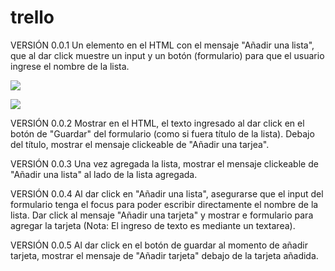 # trello

VERSIÓN 0.0.1
Un elemento en el HTML con el mensaje "Añadir una lista", que al dar click muestre un input y un botón (formulario) para que el usuario ingrese el nombre de la lista.

![](http://3.1m.yt/UokoRj.jpg)

![](http://3.1m.yt/hz9lAO.jpg)

VERSIÓN 0.0.2
Mostrar en el HTML, el texto ingresado al dar click en el botón de "Guardar" del formulario (como si fuera título de la lista).
Debajo del título, mostrar el mensaje clickeable de "Añadir una tarjea".

VERSIÓN 0.0.3
Una vez agregada la lista, mostrar el mensaje clickeable de "Añadir una lista" al lado de la lista agregada.

VERSIÓN 0.0.4
Al dar click en "Añadir una lista", asegurarse que el input del formulario tenga el focus para poder escribir directamente el nombre de la lista.
Dar click al mensaje "Añadir una tarjeta" y mostrar e formulario para agregar la tarjeta (Nota: El ingreso de texto es mediante un textarea).

VERSIÓN 0.0.5
Al dar click en el botón de guardar al momento de añadir tarjeta, mostrar el mensaje de "Añadir tarjeta" debajo de la tarjeta añadida.
